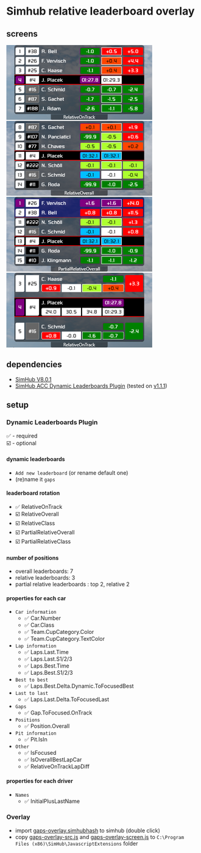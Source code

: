 # Simhub relative leaderboard overlay

## screens

![gaps-screen1-RelativeOnTrack](images/gaps-screen1-RelativeOnTrack.png)
![gaps-screen1-RelativeOverall](images/gaps-screen1-RelativeOverall.png)  
![gaps-screen1-PartialRelativeOverall](images/gaps-screen1-PartialRelativeOverall.png)
![gaps-screen2-RelativeOnTrack](images/gaps-screen2-RelativeOnTrack.png)

## dependencies

- [SimHub V8.0.1](https://www.simhubdash.com/download-2/)
- [SimHub ACC Dynamic Leaderboards Plugin](https://github.com/kaiusl/KLPlugins.DynLeaderboards) (tested on [v1.1.1](https://github.com/kaiusl/KLPlugins.DynLeaderboards/releases/tag/v1.1.1))

## setup

### Dynamic Leaderboards Plugin

:white_check_mark: - required  
:ballot_box_with_check: - optional

#### dynamic leaderboards
- `Add new leaderboard` (or rename default one)
- (re)name it `gaps`

#### leaderboard rotation
- :white_check_mark: RelativeOnTrack
- :ballot_box_with_check: RelativeOverall
- :ballot_box_with_check: RelativeClass
- :ballot_box_with_check: PartialRelativeOverall
- :ballot_box_with_check: PartialRelativeClass


#### number of positions
- overall leaderboards: 7
- relative leaderboards: 3
- partial relative leaderboards : top 2, relative 2

#### properties for each car
- `Car information`
  - :white_check_mark: Car.Number
  - :white_check_mark: Car.Class
  - :white_check_mark: Team.CupCategory.Color
  - :white_check_mark: Team.CupCategory.TextColor
- `Lap information`
  - :white_check_mark: Laps.Last.Time
  - :white_check_mark: Laps.Last.S1/2/3
  - :white_check_mark: Laps.Best.Time
  - :white_check_mark: Laps.Best.S1/2/3
- `Best to best`
  - :white_check_mark: Laps.Best.Delta.Dynamic.ToFocusedBest
- `Last to last`
  - :white_check_mark: Laps.Last.Delta.ToFocusedLast
- `Gaps`
  - :white_check_mark: Gap.ToFocused.OnTrack
- `Positions`
  - :white_check_mark: Position.Overall
- `Pit information`
  - :white_check_mark: Pit.IsIn
- `Other`
  - :white_check_mark: IsFocused
  - :white_check_mark: IsOverallBestLapCar
  - :white_check_mark: RelativeOnTrackLapDiff

#### properties for each driver
- `Names`
  - :white_check_mark: InitialPlusLastName

### Overlay
- import [gaps-overlay.simhubhash](gaps-overlay.simhubhash) to simhub (double click)
- copy [gaps-overlay-src.js](gaps-overlay-src.js) and [gaps-overlay-screen.js](gaps-overlay-screen.js) to `C:\Program Files (x86)\SimHub\JavascriptExtensions` folder
